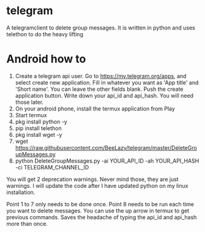 # telegram
A telegramclient to delete group messages. It is written in python and uses telethon to do the heavy lifting

# Android how to
1. Create a telegram api user. Go to https://my.telegram.org/apps, and select create new application. Fill in whatever you want as 'App title' and 'Short name'. You can leave the other fields blank. Push the create application button. Write down your api_id and api_hash. You will need those later.
2. On your android phone, install the termux application from Play
3. Start termux
4. pkg install python -y
5. pip install telethon
6. pkg install wget -y
7. wget https://raw.githubusercontent.com/BeeLazy/telegram/master/DeleteGroupMessages.py
8. python DeleteGroupMessages.py -ai YOUR_API_ID -ah YOUR_API_HASH -ci TELEGRAM_CHANNEL_ID

You will get 2 deprecation warnings. Never mind those, they are just warnings. I will update the code after I have updated python on my linux installation.

Point 1 to 7 only needs to be done once. Point 8 needs to be run each time you want to delete messages. You can use the up arrow in termux to get previous commands. Saves the headache of typing the api_id and api_hash more than once.
